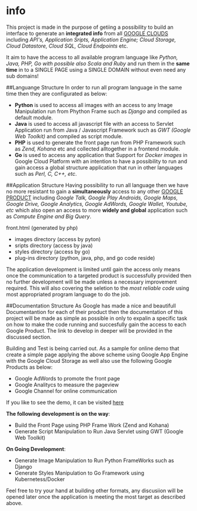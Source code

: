 info
====

This project is made in the purpose of getiing a possibility to build an interface to generate an **integrated info** from all [GOOGLE CLOUDS](https://cloud.google.com/developers/) including *API's, Application Sripts, Application Engine; Cloud Storage, Cloud Datastore, Cloud SQL, Cloud Endpoints* etc. 

It aim to have the access to all available program language like *Python, Java, PHP, Go with possible also Scala and Ruby* and run them in the **same time** in to a SINGLE PAGE using a SINGLE DOMAIN without even need any sub domains!

##Languange Structure
In order to run all program language in the same time then they are configurated as below:
- **Python** is used to access all images with an access to any Image Manipulation run from Phython Frame such as *Django* and compiled as default module.
- **Java** is used to access all javascript file with an access to Servlet Application run from Java / Javascript Framework such as *GWT (Google Web Toolkit)* and compiled as script module.
- **PHP** is used to generate the front page run from PHP Framework such as *Zend, Kohana* etc and collected alltogether in a frontend module.
- **Go** is used to access any application that Support for *Docker images* in Google Cloud Platform with an intention to have a possibility to run and gain access a global structure application that run in other languages such as *Perl, C, C++, etc*. 

##Application Structure
Having possibility to run all language then we have no more resistant to gain a **simultaneously** access to any other [GOOGLE PRODUCT](https://developers.google.com/products/) including *Google Talk, Google Play Androids, Google Maps, Google Drive, Google Analytics, Google AdWords, Google Wallet, Youtube, etc* which also open an access to more **widely and global** application such as *Compute Engine and Big Query*.

front.html (generated by php)
- images directory (access by pyton)
- sripts directory (access by java)
- styles directory (access by go)
- plug-ins directory (python, java, php, and go code reside)

The application development is limited until gain the access only means once the communication to a targeted product is successfully provided then no further development will be made unless a necessary improvement required. This will also covering the seletion to the *most reliable code* using most appropriated program language to do the job. 

##Documentation Structure
As Google has made a nice and beautifull Documentantion for each of their product then the documentation of this project will be made as simple as possible in only to expalin a specific task on how to make the code running and succesfully gain the access to each Google Product. The link to develop in deeper will be provided in the discussed section.

Building and Test is being carried out. As a sample for online demo that create a simple page applying the above scheme using Google App Engine with the Google Cloud Storage as well also use the following Google Products as below:

- Google AdWords to promote the front page
- Google Analitycs to measure the pageview
- Google Channel for online communication

If you like to see the demo, it can be visited [here](http://www.tophyips.info)

**The following development is on the way**: 
- Build the Front Page using PHP Frame Work (Zend and Kohana)
- Generate Script Manipulation to Run Java Servlet using GWT (Google Web Toolkit)

**On Going Development**:
- Generate Image Manipulation to Run Python FrameWorks such as Django
- Generate Styles Manipulation to Go Framework using Kubernetess/Docker

Feel free to try your hand at building other formats, any discusiion will be opened later once the application is meeting the most target as described above.
